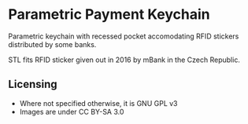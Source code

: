 # Parametric Payment Keychain

Parametric keychain with recessed pocket accomodating RFID stickers
distributed by some banks.

STL fits RFID sticker given out in 2016 by mBank in the Czech Republic.

## Licensing

 * Where not specified otherwise, it is GNU GPL v3
 * Images are under CC BY-SA 3.0

